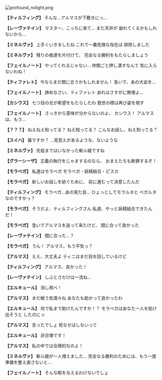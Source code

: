 
![profound_nolight.png](../images/backgrounds/profound_nolight.png)

**【ティルフィング】**
そんな…アルマスが下敷きにっ…

**【レーヴァテイン】**
マスター、こっちに来て…
また天井が
崩れてくるかもしれないから…

**【ミネルヴァ】**
上手くいきましたね
これで一番危険な存在は
排除しました

**【ミネルヴァ】**
残りの者達を片付けて、
完全なる勝利をもたらしましょう

**【フェイルノート】**
やってくれるじゃない…
仲間ごと押し潰すなんて
気に入らないわね！

**【ティファレト】**
今ならまだ間に合うかもしれません！
急いで、あの大岩を…

**【フェイルノート】**
諦めなさい、ティファレト
あれはさすがに無理よ…

**【カシウス】**
七つ目の光が希望をもたらしたわ
救世の標は再び姿を現す

**【フェイルノート】**
さっきから意味が分からないのよ、
カシウス！
アルマスは、もう…

**【？？？】**
ねえねえ知ってる？
ねえ知ってる？
こんなお話し、ねえ知ってる？

**【スイハ】**
誰ですか？
…見覚えがあるような、ないような

**【ミネルヴァ】**
先程まではいなかった斬ル姫ですね

**【グラーシーザ】**
正義の執行をじゃまするのなら、
おまえたちも断罪するぞ！

**【モラベガ】**
私達はモラベガ
モラベガ・妖精結合・ピスカ

**【モラベガ】**
新しいお話しを紡ぐために、
前に進むって決意したんだ

**【ティルフィング】**
モラベガ…あの見た目…
ひょっとしてモラルタと
ベガルタなのですかっ？

**【モラベガ】**
そうだよ、ティルフィングさん
私達、やっと妖精結合できたんだ！

**【モラベガ】**
急いでアルマスを追って来たけど、
間に合って良かった

**【レーヴァテイン】**
間に合った…？

**【モラベガ】**
うん！
アルマス、もう平気っ？

**【アルマス】**
ええ、大丈夫よ
ティニはまだ目を回しているけど

**【ティルフィング】**
アルマス、良かった！

**【レーヴァテイン】**
しぶとさだけは一流ね…

**【エルキュール】**
消し飛べ！

**【アルマス】**
まだ戦う気満々ね
あなたも助かって良かったわ

**【エルキュール】**
何で私まで助けたんですか！？
モラベガはあなた一人を助け出そうと
したのにっ

**【アルマス】**
言ったでしょ
死なせはしないって

**【エルキュール】**
非合理です！

**【アルマス】**
私の中では合理的なのよ！

**【ミネルヴァ】**
斬ル姫が一人増えました…
完全なる勝利のためには、もう一度
準備を整え直さないと…

**【フェイルノート】**
そんな暇を与えるわけないでしょ